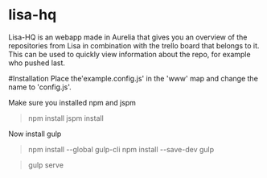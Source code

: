 # lisa-hq
Lisa-HQ is an webapp made in Aurelia that gives you an overview of the repositories from Lisa in combination with the trello board that belongs to it. This can be used to quickly view information about the repo, for example who pushed last.

#Installation
Place the'example.config.js' in the 'www' map and change the name to 'config.js'.

Make sure you installed npm and jspm
>npm install
>jspm install

Now install gulp
>npm install --global gulp-cli
>npm install --save-dev gulp

>gulp serve
